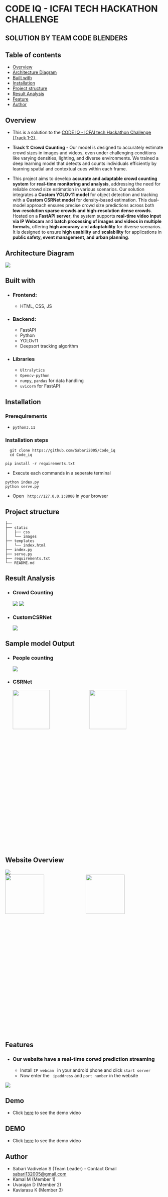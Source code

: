 # CODE IQ - ICFAI TECH HACKATHON CHALLENGE
## SOLUTION BY TEAM CODE BLENDERS



## Table of contents

- [Overview](#overview)
- [Architecture Diagram](#my-process)
- [Built with](#built-with)
- [Installation](#installation)
- [Project structure](#structure)
- [Result Analysis](#resultanalysis)
- [Feature](#features)
- [Author](#author)


## Overview
- This is a solution to the [CODE IQ - ICFAI tech Hackathon Challenge (Track 1-2) ](https://unstop.com/hackathons/ml-core-icfai-tripura-1203996). 
- **Track 1: Crowd Counting** - Our model is designed to accurately estimate crowd sizes in images and videos, even under challenging conditions like varying densities, lighting, and diverse environments. We trained a deep learning model that detects and counts individuals efficiently by learning spatial and contextual cues within each frame.

- This project aims to develop **accurate and adaptable crowd counting system** for **real-time monitoring and analysis**, addressing the need for reliable crowd size estimation in various scenarios. Our solution integrates a **Custom YOLOv11 model** for object detection and tracking with a **Custom CSRNet model** for density-based estimation. This dual-model approach ensures precise crowd size predictions across both **low-resolution sparse crowds and high-resolution dense crowds**. Hosted on a **FastAPI server**, the system supports **real-time video input via IP Webcam** and **batch processing of images and videos in multiple formats**, offering **high accuracy** and **adaptability** for diverse scenarios. It is designed to ensure **high usability** and **scalability** for applications in **public safety, event management, and urban planning**.

## Architecture Diagram

<img src="./assets/img/architecture.png">

## Built with

- ### Frontend:
  - HTML, CSS, JS

- ### Backend:
  - FastAPI
  - Python
  - YOLOv11
  - Deepsort tracking algorithm
- ### Libraries
  - `Ultralytics`
  - `Opencv-python`
  - `numpy`, `pandas` for data handling
  - `uvicorn` for FastAPI

## Installation

### Prerequirements
  - `python3.11`

### Installation steps

  ```
    git clone https://github.com/Sabari2005/Code_iq
    cd Code_iq
  ```
  ```
  pip install -r requirements.txt
  ```

  - Execute each commands in a seperate terminal
  ```
  python index.py
  python serve.py

  ```
  - Open ` http://127.0.0.1:8000` in your browser

## Project structure

```
├──          
├── static
│   ├── css                    
│   └── images                 
├── templates
│   └── index.html             
├── index.py   
├── serve.py                           
├── requirements.txt           
└── README.md                  
```
## Result Analysis

- ### Crowd Counting 
    ![](assets/img/f1.jpg) 
    ![](assets/img/p_curve.jpg)

- ### CustomCSRNet
    <img src="./assets/img/custom CSRNet.png">


## Sample model Output
- ### People counting
  ![](assets/img/image42.jpg) 
- ### CSRNet
  <div style="width:100%;height:500px;display:flex;gap:10px">
    <img src="./assets/img/0_Q7dF5t_bAdUW-z1h.webp" style="width:50%;object-fit:contain">
    <img src="./assets/img/download.jpg" style="width:50%;object-fit:contain">
  </div>

## Website Overview
<img src="./assets/img/web1.png">
<div style="width:100%;height:500px;display:flex;gap:10px">
<img src="./assets/img/web3.png" style="width:50%;object-fit:contain">
<img src="./assets/img/web4.png" style="width:50%;object-fit:contain">
  </div>

## Features
- ### Our website have a real-time corwd prediction streaming

  - Install   ```IP webcam ``` in your android phone and click ```start server ```
  - Now enter the  ``` ipaddress``` and ``` port number ``` in the website 

<img src="./assets/img/web2.png">


## Demo 

- Click [here](https://drive.google.com/file/d/1IZmZjx_cvCxSVbB_x5qIh2awqWibaqm-/view?usp=sharing) to see the demo video

## DEMO

- Click [here](https://drive.google.com/file/d/1ZC1rX8M7_Ub9Awe_WQxNR36Gh07scK_X/view?usp=sharing) to see the demo video


## Author

- Sabari Vadivelan S (Team Leader) - Contact Gmail [sabari132005@gmail.com]()
- Kamal M (Member 1)
- Uvarajan D (Member 2)
- Kaviarasu K (Member 3)
